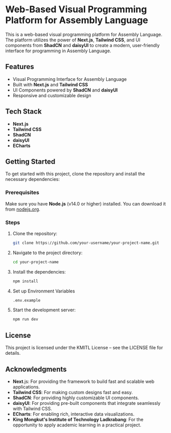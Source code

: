# Web-Based Visual Programming Platform for Assembly Language

This is a web-based visual programming platform for Assembly Language. The platform utilizes the power of **Next.js**, **Tailwind CSS**, and UI components from **ShadCN** and **daisyUI** to create a modern, user-friendly interface for programming in Assembly Language.

## Features
- Visual Programming Interface for Assembly Language
- Built with **Next.js** and **Tailwind CSS**
- UI Components powered by **ShadCN** and **daisyUI**
- Responsive and customizable design

## Tech Stack
- **Next.js**
- **Tailwind CSS**
- **ShadCN**
- **daisyUI**
- **ECharts**

## Getting Started

To get started with this project, clone the repository and install the necessary dependencies:

### Prerequisites
Make sure you have **Node.js** (v14.0 or higher) installed. You can download it from [nodejs.org](https://nodejs.org/).

### Steps

1. Clone the repository:
    ```bash
    git clone https://github.com/your-username/your-project-name.git
    ```

2. Navigate to the project directory:
    ```bash
    cd your-project-name
    ```

3. Install the dependencies:
    ```bash
    npm install
    ```

4. Set up Environment Variables
    ```bash
    .env.example
    ```

5. Start the development server:
    ```bash
    npm run dev
    ```

## License
This project is licensed under the KMITL License – see the LICENSE file for details.

## Acknowledgments
- **Next**.js: For providing the framework to build fast and scalable web applications.
- **Tailwind CSS**: For making custom designs fast and easy.
- **ShadCN**: For providing highly customizable UI components.
- **daisyUI**: For providing pre-built components that integrate seamlessly with Tailwind CSS.
- **ECharts**: For enabling rich, interactive data visualizations.
- **King Mongkut's Institute of Technology Ladkrabang**: For the opportunity to apply academic learning in a practical project.